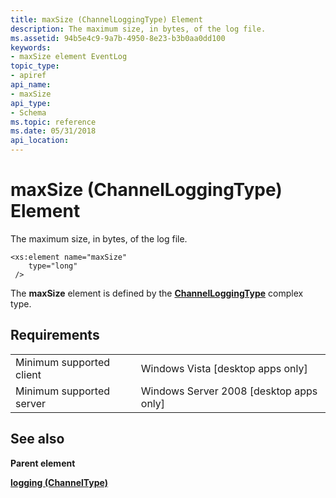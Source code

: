 ```yaml
---
title: maxSize (ChannelLoggingType) Element
description: The maximum size, in bytes, of the log file.
ms.assetid: 94b5e4c9-9a7b-4950-8e23-b3b0aa0dd100
keywords:
- maxSize element EventLog
topic_type:
- apiref
api_name:
- maxSize
api_type:
- Schema
ms.topic: reference
ms.date: 05/31/2018
api_location: 
---
```


# maxSize (ChannelLoggingType) Element

The maximum size, in bytes, of the log file.

``` syntax
<xs:element name="maxSize"
    type="long"
 />
```

The **maxSize** element is defined by the [**ChannelLoggingType**](eventmanifestschema-channelloggingtype-complextype.md) complex type.

## Requirements



|                                     |                                                      |
|-------------------------------------|------------------------------------------------------|
| Minimum supported client<br/> | Windows Vista \[desktop apps only\]<br/>       |
| Minimum supported server<br/> | Windows Server 2008 \[desktop apps only\]<br/> |



## See also

<dl> <dt>

**Parent element**
</dt> <dt>

[**logging (ChannelType)**](eventmanifestschema-logging-channeltype-element.md)
</dt> </dl>

 

 





